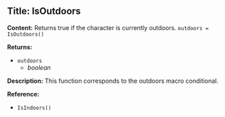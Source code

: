 ## Title: IsOutdoors

**Content:**
Returns true if the character is currently outdoors.
`outdoors = IsOutdoors()`

**Returns:**
- `outdoors`
  - *boolean*

**Description:**
This function corresponds to the outdoors macro conditional.

**Reference:**
- `IsIndoors()`
